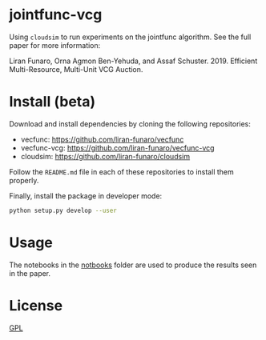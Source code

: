 # jointfunc-vcg

Using `cloudsim` to run experiments on the jointfunc algorithm.
See the full paper for more information:

Liran Funaro, Orna Agmon Ben-Yehuda, and Assaf Schuster. 2019. Efficient Multi-Resource, Multi-Unit VCG Auction.

# Install (beta)
Download and install dependencies by cloning the following repositories:

 * vecfunc: https://github.com/liran-funaro/vecfunc
 * vecfunc-vcg: https://github.com/liran-funaro/vecfunc-vcg
 * cloudsim: https://github.com/liran-funaro/cloudsim
 
Follow the `README.md` file in each of these repositories to install them properly.
 
Finally, install the package in developer mode:
```bash
python setup.py develop --user
```

# Usage
The notebooks in the [notbooks](notebooks) folder are used to produce the results seen in the paper. 

# License
[GPL](LICENSE.txt)